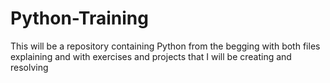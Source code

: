 # Python-Training


This will be a repository containing Python from the begging with both files explaining and with exercises and projects that I will be creating and resolving

